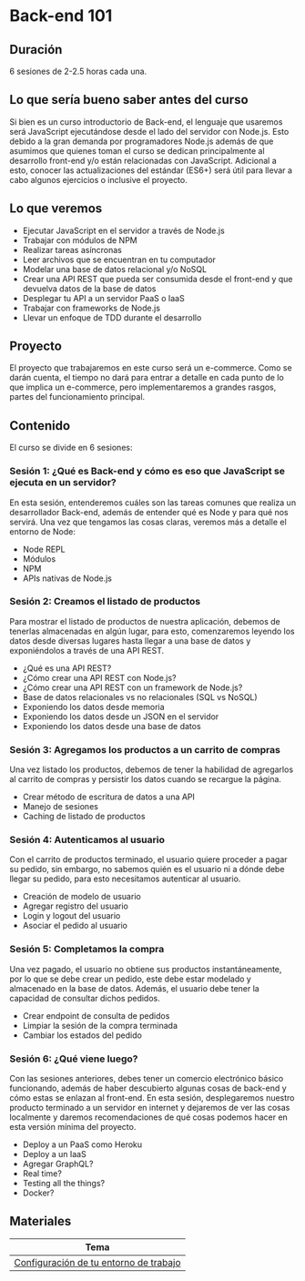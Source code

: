 # Back-end 101

## Duración

6 sesiones de 2-2.5 horas cada una.

## Lo que sería bueno saber antes del curso

Si bien es un curso introductorio de Back-end, el lenguaje que usaremos será
JavaScript ejecutándose desde el lado del servidor con Node.js. Esto debido a la
gran demanda por programadores Node.js además de que asumimos que quienes toman
el curso se dedican principalmente al desarrollo front-end y/o están relacionadas
con JavaScript. Adicional a esto, conocer las actualizaciones del estándar (ES6+)
será útil para llevar a cabo algunos ejercicios o inclusive el proyecto.

## Lo que veremos

* Ejecutar JavaScript en el servidor a través de Node.js
* Trabajar con módulos de NPM
* Realizar tareas asíncronas
* Leer archivos que se encuentran en tu computador
* Modelar una base de datos relacional y/o NoSQL
* Crear una API REST que pueda ser consumida desde el front-end y que devuelva
  datos de la base de datos
* Desplegar tu API a un servidor PaaS o IaaS
* Trabajar con frameworks de Node.js
* Llevar un enfoque de TDD durante el desarrollo

## Proyecto

El proyecto que trabajaremos en este curso será un e-commerce. Como se darán
cuenta, el tiempo no dará para entrar a detalle en cada punto de lo que implica
un e-commerce, pero implementaremos a grandes rasgos, partes del funcionamiento
principal.

## Contenido

El curso se divide en 6 sesiones:

### Sesión 1: ¿Qué es Back-end y cómo es eso que JavaScript se ejecuta en un servidor?

En esta sesión, entenderemos cuáles son las tareas comunes que realiza un
desarrollador Back-end, además de entender qué es Node y para qué nos servirá.
Una vez que tengamos las cosas claras, veremos más a detalle el entorno de Node:

* Node REPL
* Módulos
* NPM
* APIs nativas de Node.js

### Sesión 2: Creamos el listado de productos

Para mostrar el listado de productos de nuestra aplicación, debemos de tenerlas
almacenadas en algún lugar, para esto, comenzaremos leyendo los datos desde
diversas lugares hasta llegar a una base de datos y exponiéndolos a través de una
API REST.

* ¿Qué es una API REST?
* ¿Cómo crear una API REST con Node.js?
* ¿Cómo crear una API REST con un framework de Node.js?
* Base de datos relacionales vs no relacionales (SQL vs NoSQL)
* Exponiendo los datos desde memoria
* Exponiendo los datos desde un JSON en el servidor
* Exponiendo los datos desde una base de datos

### Sesión 3: Agregamos los productos a un carrito de compras

Una vez listado los productos, debemos de tener la habilidad de agregarlos al
carrito de compras y persistir los datos cuando se recargue la página.

* Crear método de escritura de datos a una API
* Manejo de sesiones
* Caching de listado de productos

### Sesión 4: Autenticamos al usuario

Con el carrito de productos terminado, el usuario quiere proceder a pagar su
pedido, sin embargo, no sabemos quién es el usuario ni a dónde debe llegar su
pedido, para esto necesitamos autenticar al usuario.

* Creación de modelo de usuario
* Agregar registro del usuario
* Login y logout del usuario
* Asociar el pedido al usuario

### Sesión 5: Completamos la compra

Una vez pagado, el usuario no obtiene sus productos instantáneamente, por lo que
se debe crear un pedido, este debe estar modelado y almacenado en la base de
datos. Además, el usuario debe tener la capacidad de consultar dichos pedidos.

* Crear endpoint de consulta de pedidos
* Limpiar la sesión de la compra terminada
* Cambiar los estados del pedido

### Sesión 6: ¿Qué viene luego?

Con las sesiones anteriores, debes tener un comercio electrónico básico
funcionando, además de haber descubierto algunas cosas de back-end y cómo estas
se enlazan al front-end. En esta sesión, desplegaremos nuestro producto terminado
a un servidor en internet y dejaremos de ver las cosas localmente y daremos
recomendaciones de qué cosas podemos hacer en esta versión mínima del proyecto.

* Deploy a un PaaS como Heroku
* Deploy a un IaaS
* Agregar GraphQL?
* Real time?
* Testing all the things?
* Docker?

## Materiales

| Tema                                                         |
| ------------------------------------------------------------ |
| [Configuración de tu entorno de trabajo](00-setup/README.md) |